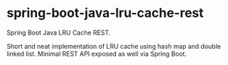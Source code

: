 # spring-boot-java-lru-cache-rest
Spring Boot Java LRU Cache REST.

Short and neat implementation of LRU cache using hash map and double linked list. Minimal REST API exposed as well via Spring Boot.
